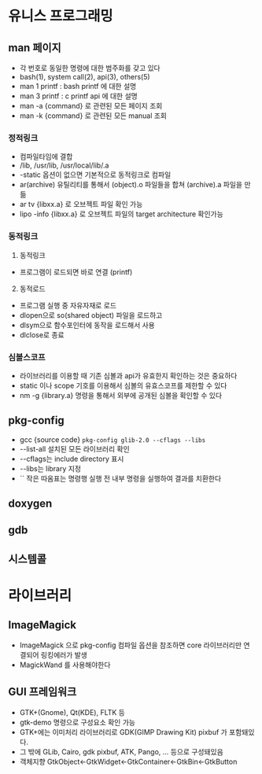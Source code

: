 # 유니스 프로그래밍

## man 페이지
- 각 번호로 동일한 명령에 대한 범주화를 갖고 있다
- bash(1), system call(2), api(3), others(5)
- man 1 printf : bash printf 에 대한 설명
- man 3 printf : c printf api 에 대한 설명
- man -a {command} 로 관련된 모든 페이지 조회
- man -k {command} 로 관련된 모든 manual 조회

### 정적링크
- 컴파일타임에 결합
- /lib, /usr/lib, /usr/local/lib/.a
- -static 옵션이 없으면 기본적으로 동적링크로 컴파일
- ar(archive) 유틸리티를 통해서 (object).o 파일들을 합쳐 (archive).a 파일을 만듦
- ar tv {libxx.a} 로 오브젝트 파일 확인 가능
- lipo -info {libxx.a} 로 오브젝트 파일의 target architecture 확인가능

### 동적링크
1. 동적링크
- 프로그램이 로드되면 바로 연결 (printf)
2. 동적로드
- 프로그램 실행 중 자유자재로 로드
- dlopen으로 so(shared object) 파일을 로드하고
- dlsym으로 함수포인터에 동작을 로드해서 사용
- dlclose로 종료

### 심볼스코프
- 라이브러리를 이용할 때 기존 심볼과 api가 유효한지 확인하는 것은 중요하다
- static 이나 scope 기호를 이용해서 심볼의 유효스코프를 제한할 수 있다
- nm -g {library.a} 명령을 통해서 외부에 공개된 심볼을 확인할 수 있다

## pkg-config
- gcc {source code} `pkg-config glib-2.0 --cflags --libs`
- --list-all 설치된 모든 라이브러리 확인
- --cflags는 include directory 표시
- --libs는 library 지정
- \`\` 작은 따옴표는 명령행 실행 전 내부 명령을 실행하여 결과를 치환한다

## doxygen

## gdb

## 시스템콜

# 라이브러리

## ImageMagick
- ImageMagick 으로 pkg-config 컴파일 옵션을 참조하면 core 라이브러리만 연결되어 링킹에러가 발생
- MagickWand 를 사용해야한다

## GUI 프레임워크
- GTK+(Gnome), Qt(KDE), FLTK 등
- gtk-demo 명령으로 구성요소 확인 가능
- GTK+에는 이미처리 라이브러리로 GDK(GIMP Drawing Kit) pixbuf 가 포함돼있다.
- 그 밖에 GLib, Cairo, gdk pixbuf, ATK, Pango, ... 등으로 구성돼있음
- 객체지향 GtkObject<-GtkWidget<-GtkContainer<-GtkBin<-GtkButton
